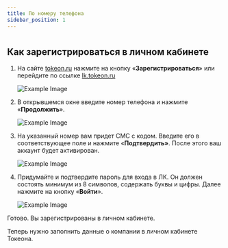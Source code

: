 ```yaml
---
title: По номеру телефона
sidebar_position: 1 
---
```

#

## Как зарегистрироваться в личном кабинете 

1.  На сайте [tokeon.ru](http://tokeon.ru/) нажмите на кнопку «**Зарегистрироваться**» или перейдите по ссылке [lk.tokeon.ru](http://lk.tokeon.ru/)

    <img src="/img/pic1.jpg" className="custom-image" alt="Example Image" />
    
1.  В открывшемся окне введите номер телефона и нажмите «**Продолжить**».

    <img src="/img/1.png" className="custom-image" alt="Example Image" />

1.  На указанный номер вам придет СМС с кодом. Введите его в соответствующее поле и нажмите «**Подтвердить»**. После этого ваш аккаунт будет активирован.

    <img src="/img/2.png" className="custom-image" alt="Example Image" />

1.  Придумайте и подтвердите пароль для входа в ЛК. Он должен состоять минимум из 8 символов, содержать буквы и цифры. Далее нажмите на кнопку «**Войти**».

    <img src="/img/3.png" className="custom-image" alt="Example Image" />

Готово. Вы зарегистрированы в личном кабинете.

Теперь нужно заполнить данные о компании в личном кабинете Токеона.


